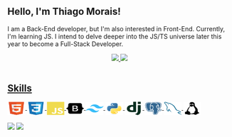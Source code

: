 <!-- <p>Ola! Tudo bom? Eu sou o Thiago Morais!<br>Sou estudante do Curso Técnico Integrado de Informatica no IFRN-Campus Pau dos Ferros<br>Gosto de desenvolvimento web e, no momento, estou aprendendo o Framework Django</p> -->
<h2>Hello, I'm Thiago Morais!</h2>
<!-- Hello, I'm Thiago! Currently, I am a student of the Integrated Computer Technician course at IFRN Campus Pau dos Ferros. 
This is my repository on GitHub, where I share my projects and code.
Feel free to take a look and suggest improvements.
If you want to contribute to any project, please contact me and I will do my best to help you. Thanks for visiting! -->

<p>I am a Back-End developer, but I'm also interested in Front-End. Currently, I'm learning JS. I intend to delve deeper into the JS/TS universe later this year to become a Full-Stack Developer.</p>


<!-- <ul>
  <li>Sou estudante do Curso Técnico Integrado de Informatica no IFRN-Campus Pau dos Ferros</li>
  <li>Gosto de desenvolvimento web e, no momento, estou aprendendo o Framework Django</li>
</ul> -->

<div style="display:flex; aling-itens: center; justify-content: center;width:100%;">
  <a href="https://github.com/thiagomoraiis">
  <img height="180em" src="https://github-readme-stats.vercel.app/api?username=thiagomoraiis&theme=github_dark&show_icons=true"/>
<!--   <img height="180em" src="https://github-readme-stats.vercel.app/api/top-langs/?username=thiagomoraiis&layout=compact&langs_count=7&theme=dark"/> -->
  <img height="180em" src="https://github-readme-stats.vercel.app/api/top-langs/?username=thiagomoraiis&layout=compact&theme=github_dark"/ >
<!--   <img height="180em" src="https://github-readme-stats.vercel.app/api/pin/?username=thiagomoraiis&theme=github_dark&repo=github-readme-stats"/ > -->
<!--   <img height="180em" src="https://github-readme-stats.vercel.app/api/pin/?username=thiagomoraiis&repo=github-readme-stats" /> -->
<!--   <img height="180em" src="https://github-readme-stats.vercel.app/api/top-langs/?username=thiagomoraiis&layout=compact&langs_count=7&theme=github_dark"/> -->
</div>
<div style="display: inline_block"><br>
  <h2>Skills</h2>
  <img align="center" alt="Thiago-HTML" height="30" width="40" src="https://raw.githubusercontent.com/devicons/devicon/master/icons/html5/html5-original.svg">
  <img align="center" alt="Thiago-CSS" height="30" width="40" src="https://raw.githubusercontent.com/devicons/devicon/master/icons/css3/css3-original.svg">
  <img align="center" alt="Thiago-JS" height="30" width="40" src="https://raw.githubusercontent.com/devicons/devicon/v2.15.1/icons/javascript/javascript-plain.svg">
  <img align="center" alt="Thiago-Bootstrap" height="30" width="40" src="https://raw.githubusercontent.com/devicons/devicon/v2.15.1/icons/bootstrap/bootstrap-plain.svg">
  <img align="center" alt="Thiago-Tailwind" height="30" width="40" src="https://raw.githubusercontent.com/devicons/devicon/v2.15.1/icons/tailwindcss/tailwindcss-plain.svg">
  <img align="center" alt="Thiago-Python" height="30" width="40" src="https://raw.githubusercontent.com/devicons/devicon/master/icons/python/python-original.svg">
  <img align="center" alt="Thiago-Django" height="30" width="40" src="https://github.com/devicons/devicon/raw/v2.15.1/icons/django/django-plain.svg">
  <img align="center" alt="Thiago-PostgreSQL" height="30" width="40" src="https://raw.githubusercontent.com/devicons/devicon/v2.15.1/icons/postgresql/postgresql-plain.svg">
  <img align="center" alt="Thiago-MySQL" height="30" width="40" src="https://raw.githubusercontent.com/devicons/devicon/master/icons/mysql/mysql-original.svg">
  <img align="center" alt="Thiago-Linux" height="30" width="40" src="https://raw.githubusercontent.com/devicons/devicon/v2.15.1/icons/linux/linux-plain.svg">
</div>
  <br>
</div>
 <div> 
  <a href="https://instagram.com/thiagomoraiis_" style="max-width: 100%;"target="_blank"><img src="https://img.shields.io/badge/-Instagram-%23E4405F?style=for-the-badge&logo=instagram&logoColor=white" target="_blank"></a>
  <a href="https://gmail.com/thiagomorais2605@mail.com" style="max-width: 100%; target="_blank"><img src="https://img.shields.io/badge/-Gmail-%23333?style=for-the-badge&logo=gmail&logoColor=white" target="_blank"></a>
</div>
